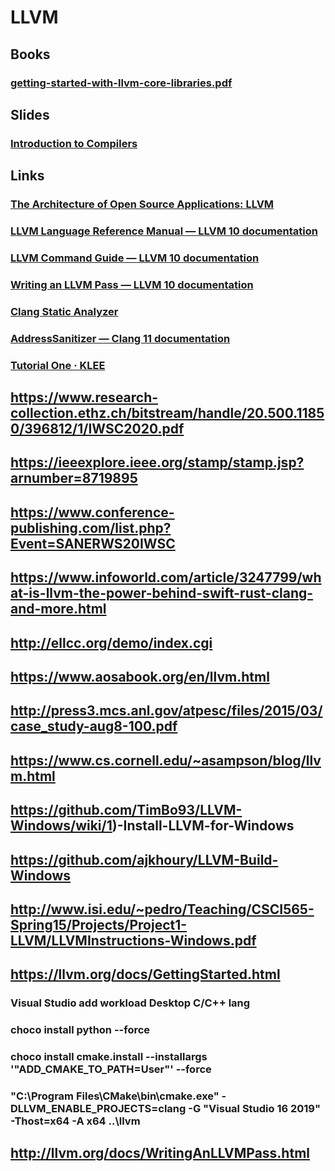 # LLVM
## Books
### [getting-started-with-llvm-core-libraries.pdf](https://org.computer/dist/pdf/getting-started-with-llvm-core-libraries.pdf)
## Slides
### [Introduction to Compilers](https://www.cs.umd.edu/class/fall2018/cmsc430/slides/xx-llvm.pdf)
## Links
### [The Architecture of Open Source Applications: LLVM](http://www.aosabook.org/en/llvm.html)
### [LLVM Language Reference Manual — LLVM 10 documentation](http://llvm.org/docs/LangRef.html)
### [LLVM Command Guide — LLVM 10 documentation](https://llvm.org/docs/CommandGuide/)
### [Writing an LLVM Pass — LLVM 10 documentation](http://llvm.org/docs/WritingAnLLVMPass.html#quick-start-writing-hello-world)
### [Clang Static Analyzer](http://clang-analyzer.llvm.org/)
### [AddressSanitizer — Clang 11 documentation](https://clang.llvm.org/docs/AddressSanitizer.html)
### [Tutorial One · KLEE](http://klee.github.io/tutorials/testing-function/)

## https://www.research-collection.ethz.ch/bitstream/handle/20.500.11850/396812/1/IWSC2020.pdf

## https://ieeexplore.ieee.org/stamp/stamp.jsp?arnumber=8719895

## https://www.conference-publishing.com/list.php?Event=SANERWS20IWSC

## https://www.infoworld.com/article/3247799/what-is-llvm-the-power-behind-swift-rust-clang-and-more.html

## http://ellcc.org/demo/index.cgi

## https://www.aosabook.org/en/llvm.html

## http://press3.mcs.anl.gov/atpesc/files/2015/03/case_study-aug8-100.pdf

## https://www.cs.cornell.edu/~asampson/blog/llvm.html

## https://github.com/TimBo93/LLVM-Windows/wiki/1)-Install-LLVM-for-Windows

## https://github.com/ajkhoury/LLVM-Build-Windows

## http://www.isi.edu/~pedro/Teaching/CSCI565-Spring15/Projects/Project1-LLVM/LLVMInstructions-Windows.pdf

## https://llvm.org/docs/GettingStarted.html

### Visual Studio add workload Desktop C/C++ lang
### choco install python --force
### choco install cmake.install --installargs '"ADD_CMAKE_TO_PATH=User"' --force
### "C:\Program Files\CMake\bin\cmake.exe" -DLLVM_ENABLE_PROJECTS=clang  -G "Visual Studio 16 2019" -Thost=x64 -A x64 ..\llvm

## http://llvm.org/docs/WritingAnLLVMPass.html
